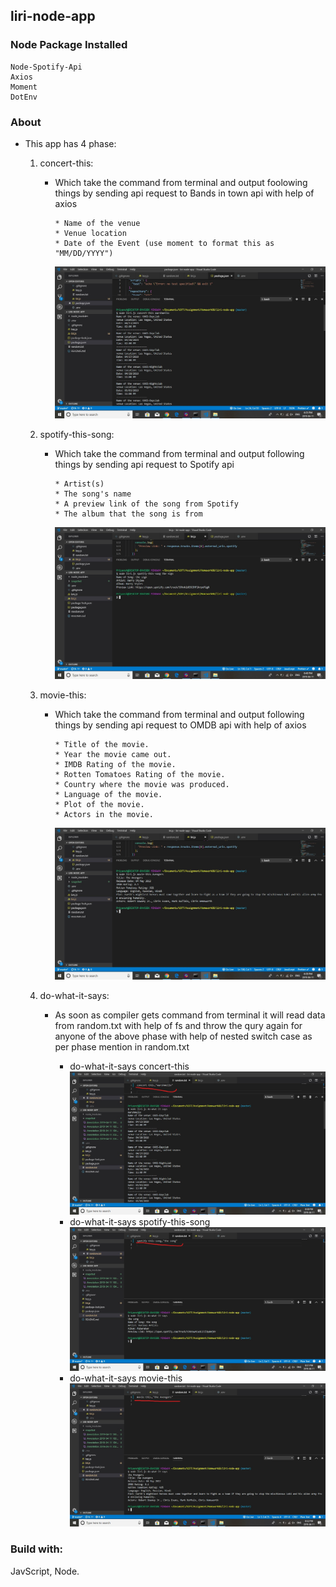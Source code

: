 ## liri-node-app

### Node Package Installed

    Node-Spotify-Api
    Axios
    Moment
    DotEnv

### About

- This app has 4 phase:

  1. concert-this:

     - Which take the command from terminal and output foolowing things by sending api request to Bands in town api with help of axios
       ```
       * Name of the venue
       * Venue location
       * Date of the Event (use moment to format this as "MM/DD/YYYY")
       ```
       ![concert-this](/snapshot/concert.jpg)

  2. spotify-this-song:

     - Which take the command from terminal and output following things by sending api request to Spotify api
       ```
       * Artist(s)
       * The song's name
       * A preview link of the song from Spotify
       * The album that the song is from
       ```
       ![concert-this](/snapshot/spotify.jpg)

  3. movie-this:

     - Which take the command from terminal and output following things by sending api request to OMDB api with help of axios
       ```
       * Title of the movie.
       * Year the movie came out.
       * IMDB Rating of the movie.
       * Rotten Tomatoes Rating of the movie.
       * Country where the movie was produced.
       * Language of the movie.
       * Plot of the movie.
       * Actors in the movie.
       ```
       ![concert-this](/snapshot/movie.jpg)

  4. do-what-it-says:

     - As soon as compiler gets command from terminal it will read data from random.txt with help of fs and throw the qury again for anyone of the above phase with help of nested switch case as per phase mention in random.txt

       - do-what-it-says concert-this
         ![concert-this](/snapshot/do-concert.jpg)

       * do-what-it-says spotify-this-song
         ![concert-this](/snapshot/do-spotify.jpg)

       - do-what-it-says movie-this
         ![concert-this](/snapshot/do-movie.jpg)

### Build with:

JavScript, Node.

